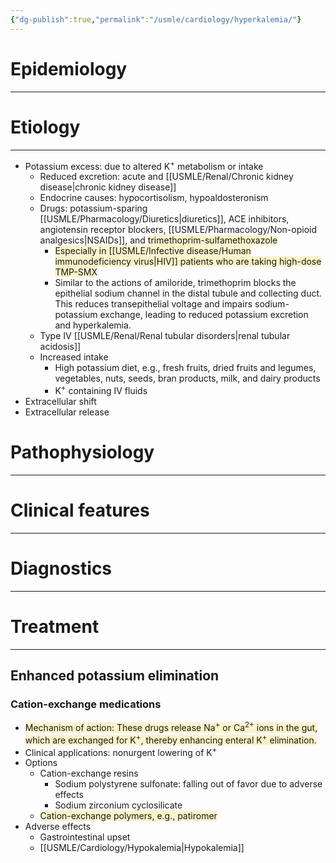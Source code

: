 ```yaml
---
{"dg-publish":true,"permalink":"/usmle/cardiology/hyperkalemia/"}
---
```


# Epidemiology
---


# Etiology
---
- Potassium excess: due to altered K<sup>+</sup> metabolism or intake
	- Reduced excretion: acute and [[USMLE/Renal/Chronic kidney disease\|chronic kidney disease]] 
	- Endocrine causes: hypocortisolism, hypoaldosteronism 
	- Drugs: potassium-sparing [[USMLE/Pharmacology/Diuretics\|diuretics]], ACE inhibitors, angiotensin receptor blockers, [[USMLE/Pharmacology/Non-opioid analgesics\|NSAIDs]], and <span style="background:rgba(240, 200, 0, 0.2)">trimethoprim-sulfamethoxazole</span> 
		- <span style="background:rgba(240, 200, 0, 0.2)">Especially in [[USMLE/Infective disease/Human immunodeficiency virus\|HIV]] patients who are taking high-dose TMP-SMX</span>
		- Similar to the actions of amiloride, trimethoprim blocks the epithelial sodium channel in the distal tubule and collecting duct.  This reduces transepithelial voltage and impairs sodium-potassium exchange, leading to reduced potassium excretion and hyperkalemia.
	- Type IV [[USMLE/Renal/Renal tubular disorders\|renal tubular acidosis]]
	- Increased intake
		- High potassium diet, e.g., fresh fruits, dried fruits and legumes, vegetables, nuts, seeds, bran products, milk, and dairy products
		- K<sup>+</sup> containing IV fluids
- Extracellular shift
- Extracellular release

# Pathophysiology
---


# Clinical features
---


# Diagnostics
---


# Treatment
---
## Enhanced potassium elimination
### Cation-exchange medications
- <span style="background:rgba(240, 200, 0, 0.2)">Mechanism of action: These drugs release Na<sup>+</sup> or Ca<sup>2+</sup> ions in the gut, which are exchanged for K<sup>+</sup>, thereby enhancing enteral K<sup>+</sup> elimination.</span>
- Clinical applications: nonurgent lowering of K<sup>+</sup> 
- Options
	- Cation-exchange resins 
		- Sodium polystyrene sulfonate: falling out of favor due to adverse effects
		- Sodium zirconium cyclosilicate
	- <span style="background:rgba(240, 200, 0, 0.2)">Cation-exchange polymers, e.g., patiromer </span>
- Adverse effects
	- Gastrointestinal upset
	- [[USMLE/Cardiology/Hypokalemia\|Hypokalemia]]

